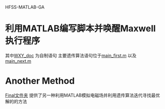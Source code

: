 HFSS-MATLAB-GA

# 利用MATLAB编写脚本并唤醒Maxwell执行程序

其中[WXY_doc](https://github.com/fusuguo/MATLAB-Maxwell-GA/tree/main/WXY_doc) 
为自制语句
主要遗传算法语句位于[main_first.m](https://github.com/fusuguo/MATLAB-Maxwell-GA/blob/main/main_first.m) 以及 [main_next.m](https://github.com/fusuguo/MATLAB-Maxwell-GA/blob/main/main_next.m)

# Another Method
[Final文件夹](https://github.com/fusuguo/MATLAB-Maxwell-GA/tree/main/final) 提供了另一种利用MATLAB模拟电磁场并利用遗传算法迭代寻找最优解的的方法